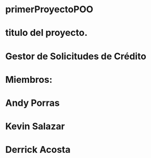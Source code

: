 # primerProyectoPOO
# titulo del proyecto.
#   Gestor de Solicitudes de Crédito
# Miembros: 
#  Andy Porras 
#  Kevin Salazar
#  Derrick Acosta
